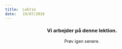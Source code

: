 ```yaml
---
title:  Lektie
date:   19/07/2018
---
```


### <center>Vi arbejder på denne lektion.</center>
<center>Prøv igen senere.</center>